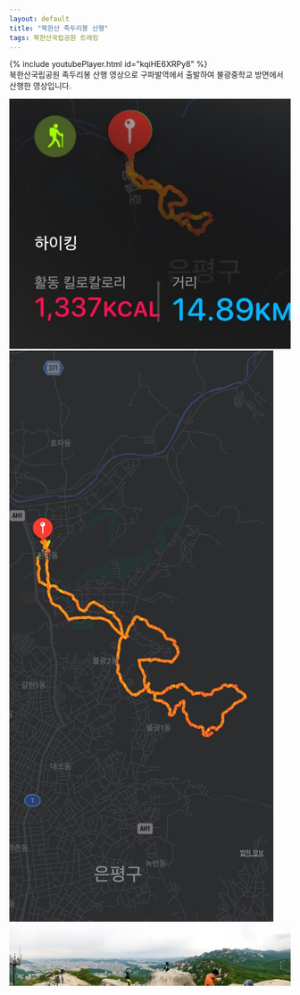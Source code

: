 ```yaml
---
layout: default
title: "북한산 족두리봉 산행"
tags: 북한산국립공원 트레킹
---
```


{% include youtubePlayer.html id="kqiHE6XRPy8" %}
<br>
북한산국립공원 족두리봉 산행 영상으로 구파발역에서 출발하여 불광중학교 방면에서 산행한 영상입니다.
<br>

![산행정보](/images/2021-05-31-북한산국립공원-족두리봉-산행/IMG_5668.jpeg)<br>
![산행루트](/images/2021-05-31-북한산국립공원-족두리봉-산행/IMG_5669.jpeg)<br>
![향로봉 정상에서의 파노라마](/images/2021-05-31-북한산국립공원-족두리봉-산행/IMG_5667.jpg)
